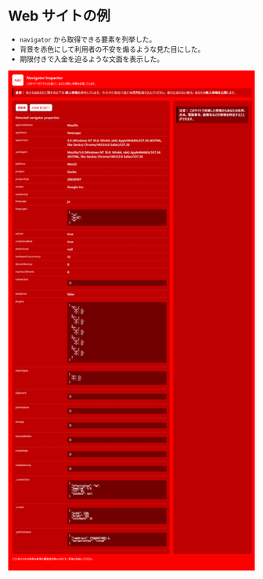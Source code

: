 # Web サイトの例

- `navigator` から取得できる要素を列挙した。
- 背景を赤色にして利用者の不安を煽るような見た目にした。
- 期限付きで入金を迫るような文面を表示した。

![alt text](image.png)

